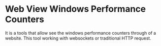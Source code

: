 Web View Windows Performance Counters 
=====================================

It is a tools that allow see the windows performance counters through of a website. This tool working with websockets or traditional HTTP request.
